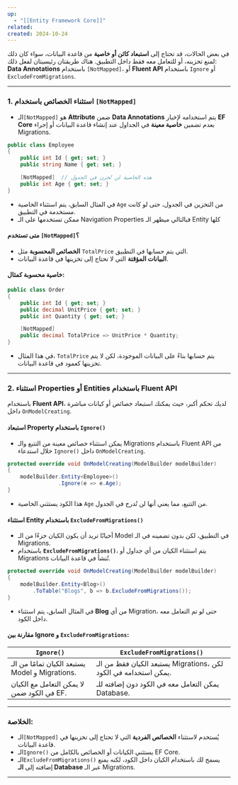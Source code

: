```yaml
---
up:
  - "[[Entity Framework Core]]"
related: 
created: 2024-10-24
---
```

في بعض الحالات، قد تحتاج إلى **استبعاد كائن أو خاصية** من قاعدة البيانات، سواء كان ذلك لمنع تخزينه، أو للتعامل معه فقط داخل التطبيق. 
هناك طريقتان رئيسيتان لفعل ذلك: **Data Annotations** باستخدام `[NotMapped]`، أو **Fluent API** باستخدام `Ignore` أو `ExcludeFromMigrations`. 

---

### 1. استثناء الخصائص باستخدام `[NotMapped]`

- الـ`[NotMapped]` هو **Attribute** ضمن **Data Annotations** يتم استخدامه لإخبار **EF Core** بعدم تضمين **خاصية معينة** في الجداول عند إنشاء قاعدة البيانات أو إجراء Migrations.
```csharp
public class Employee
{
    public int Id { get; set; }
    public string Name { get; set; }

    [NotMapped]  // هذه الخاصية لن تُخزن في الجدول
    public int Age { get; set; }
}
```
- في المثال السابق، يتم استثناء الخاصية `Age` من التخزين في الجدول، حتى لو كانت مستخدمة في التطبيق.
- ممكن تستخدمها على الـ Navigation Properties فبالتالي ميظهر الـ Entity كلها

#### **متى تستخدم `[NotMapped]`؟**
- **الخصائص المحسوبة** مثل `TotalPrice` التي يتم حسابها في التطبيق.
- **البيانات المؤقتة** التي لا تحتاج إلى تخزينها في قاعدة البيانات.

#### **خاصية محسوبة كمثال:**
```csharp
public class Order
{
    public int Id { get; set; }
    public decimal UnitPrice { get; set; }
    public int Quantity { get; set; }

    [NotMapped]
    public decimal TotalPrice => UnitPrice * Quantity;
}
```
- في هذا المثال، `TotalPrice` يتم حسابها بناءً على البيانات الموجودة، لكن لا يتم تخزينها كعمود في قاعدة البيانات.

---

### 2. استثناء Properties أو Entities باستخدام Fluent API
باستخدام **Fluent API**، لديك تحكم أكبر، حيث يمكنك استبعاد خصائص أو كيانات مباشرة داخل `OnModelCreating`.
#### استبعاد Property باستخدام `Ignore()`
- يمكن استثناء خصائص معينة من التتبع والـ Migrations باستخدام Fluent API من خلال استدعاء `Ignore()` داخل `OnModelCreating`.

```csharp
protected override void OnModelCreating(ModelBuilder modelBuilder)
{
    modelBuilder.Entity<Employee>()
                .Ignore(e => e.Age);
}
```
- هذا الكود يستثني الخاصية `Age` من التتبع، مما يعني أنها لن تُدرج في الجدول.

#### استثناء Entity باستخدام `ExcludeFromMigrations()`
- أحيانًا تريد أن يكون الكيان جزءًا من الـ Model في التطبيق، لكن بدون تضمينه في الـ Migrations.  
- باستخدام **`ExcludeFromMigrations()`**، يتم استثناء الكيان من أي جداول أو Migrations تُنشأ في قاعدة البيانات.

```csharp
protected override void OnModelCreating(ModelBuilder modelBuilder)
{
    modelBuilder.Entity<Blog>()
        .ToTable("Blogs", b => b.ExcludeFromMigrations());
}
```
- في المثال السابق، يتم استثناء **Blog** من أي Migration، حتى لو تم التعامل معه داخل الكود.

#### مقارنة بين Ignore و `ExcludeFromMigrations`:

| **`Ignore()`**                         | **`ExcludeFromMigrations()`**               |
|-----------------------------------------|---------------------------------------------|
| يستبعد الكيان تمامًا من الـ Model و Migrations. | يستبعد الكيان فقط من الـ Migrations، لكن يمكن استخدامه في الكود. |
| لا يمكن التعامل مع الكيان في الكود ضمن EF.   | يمكن التعامل معه في الكود دون إضافته للـ Database. |

---

### الخلاصة:
- الـ`[NotMapped]` يُستخدم لاستثناء **الخصائص الفردية** التي لا تحتاج إلى تخزينها في قاعدة البيانات.
- الـ`Ignore()` يستثني الكيانات أو الخصائص بالكامل من EF Core.
- الـ`ExcludeFromMigrations()` يسمح لك باستخدام الكيان داخل الكود، لكنه يمنع إضافته إلى **الـ Database** عبر الـ Migrations.

---